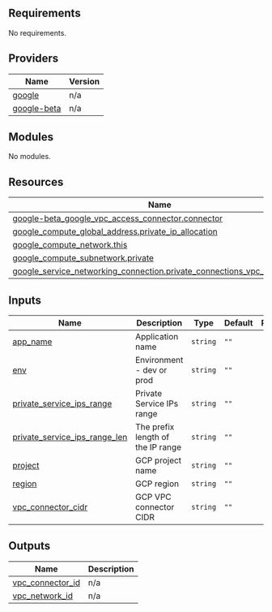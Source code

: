 <!-- BEGIN_TF_DOCS -->
## Requirements

No requirements.

## Providers

| Name | Version |
|------|---------|
| <a name="provider_google"></a> [google](#provider\_google) | n/a |
| <a name="provider_google-beta"></a> [google-beta](#provider\_google-beta) | n/a |

## Modules

No modules.

## Resources

| Name | Type |
|------|------|
| [google-beta_google_vpc_access_connector.connector](https://registry.terraform.io/providers/hashicorp/google-beta/latest/docs/resources/google_vpc_access_connector) | resource |
| [google_compute_global_address.private_ip_allocation](https://registry.terraform.io/providers/hashicorp/google/latest/docs/resources/compute_global_address) | resource |
| [google_compute_network.this](https://registry.terraform.io/providers/hashicorp/google/latest/docs/resources/compute_network) | resource |
| [google_compute_subnetwork.private](https://registry.terraform.io/providers/hashicorp/google/latest/docs/resources/compute_subnetwork) | resource |
| [google_service_networking_connection.private_connections_vpc_attachment](https://registry.terraform.io/providers/hashicorp/google/latest/docs/resources/service_networking_connection) | resource |

## Inputs

| Name | Description | Type | Default | Required |
|------|-------------|------|---------|:--------:|
| <a name="input_app_name"></a> [app\_name](#input\_app\_name) | Application name | `string` | `""` | yes |
| <a name="input_env"></a> [env](#input\_env) | Environment - dev or prod | `string` | `""` | yes |
| <a name="input_private_service_ips_range"></a> [private\_service\_ips\_range](#input\_private\_service\_ips\_range) | Private Service IPs range | `string` | `""` | yes |
| <a name="input_private_service_ips_range_len"></a> [private\_service\_ips\_range\_len](#input\_private\_service\_ips\_range\_len) | The prefix length of the IP range | `string` | `""` | yes |
| <a name="input_project"></a> [project](#input\_project) | GCP project name | `string` | `""` | yes |
| <a name="input_region"></a> [region](#input\_region) | GCP region | `string` | `""` | yes |
| <a name="input_vpc_connector_cidr"></a> [vpc\_connector\_cidr](#input\_vpc\_connector\_cidr) | GCP VPC connector CIDR | `string` | `""` | yes |

## Outputs

| Name | Description |
|------|-------------|
| <a name="output_vpc_connector_id"></a> [vpc\_connector\_id](#output\_vpc\_connector\_id) | n/a |
| <a name="output_vpc_network_id"></a> [vpc\_network\_id](#output\_vpc\_network\_id) | n/a |
<!-- END_TF_DOCS -->